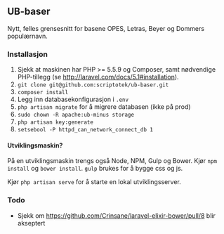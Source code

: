 ## UB-baser

Nytt, felles grensesnitt for basene OPES, Letras, Beyer og Dommers populærnavn.


### Installasjon

1. Sjekk at maskinen har PHP >= 5.5.9 og Composer, samt nødvendige PHP-tillegg (se http://laravel.com/docs/5.1#installation).
2. `git clone git@github.com:scriptotek/ub-baser.git`
3. `composer install`
4. Legg inn databasekonfigurasjon i `.env`
5. `php artisan migrate` for å migrere databasen (ikke på prod)
6. `sudo chown -R apache:ub-minus storage`
7. `php artisan key:generate`
8. `setsebool -P httpd_can_network_connect_db 1`

#### Utviklingsmaskin?

På en utviklingsmaskin trengs også Node, NPM, Gulp og Bower. Kjør `npm install` og `bower install`. `gulp` brukes for å bygge css og js.

Kjør `php artisan serve` for å starte en lokal utviklingsserver.

### Todo

* Sjekk om https://github.com/Crinsane/laravel-elixir-bower/pull/8 blir akseptert
